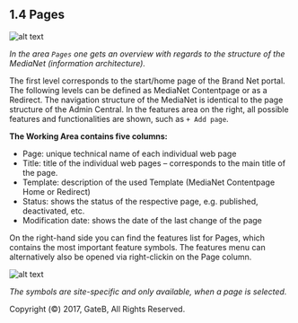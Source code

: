 ## 1.4 Pages


![alt text](//reference/dummy.png "this is a placeholder")

*In the area `Pages` one gets an overview with regards to the structure of the MediaNet (information architecture).*

The first level corresponds to the start/home page of the Brand Net portal. The following levels can be defined as MediaNet Contentpage or as a Redirect. The navigation structure of the MediaNet is identical to the page structure of the Admin Central.
In the features area on the right, all possible features and functionalities are shown, such as `+ Add page`.

**The Working Area contains five columns:**
-	Page: unique technical name of each individual web page
-	Title: title of the individual web pages – corresponds to the main title of the page.
-	Template: description of the used Template (MediaNet Contentpage Home or Redirect)
-	Status: shows the status of the respective page, e.g. published, deactivated, etc.
-	Modification date: shows the date of the last change of the page

On the right-hand side you can find the features list for Pages, which contains the most important feature symbols. The features menu can alternatively also be opened via right-clickin on the Page column.

![alt text](//reference/dummy.png "this is a placeholder")

*The symbols are site-specific and only available, when a page is selected.*


Copyright (©) 2017, GateB, All Rights Reserved.
